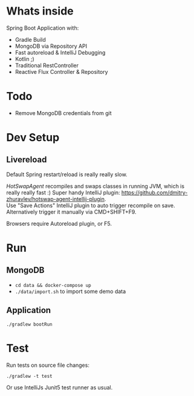# Whats inside
Spring Boot Application with:
 - Gradle Build
 - MongoDB via Repository API
 - Fast autoreload & IntelliJ Debugging
 - Kotlin ;)
 - Traditional RestController
 - Reactive Flux Controller & Repository


# Todo
 - Remove MongoDB credentials from git


# Dev Setup

## Livereload
Default Spring restart/reload is really really slow.

*HotSwapAgent* recompiles and swaps classes in running JVM, which is really really fast :) Super handy IntelliJ plugin: https://github.com/dmitry-zhuravlev/hotswap-agent-intellij-plugin. \
Use "Save Actions" IntelliJ plugin to auto trigger recompile on save. Alternatively trigger it manually via CMD+SHIFT+F9.

Browsers require Autoreload plugin, or F5.


# Run

## MongoDB 
* `cd data && docker-compose up`
* `./data/import.sh` to import some demo data

## Application
`./gradlew bootRun`


# Test

Run tests on source file changes:

`./gradlew -t test`

Or use IntelliJs Junit5 test runner as usual.